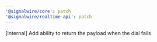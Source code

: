 ```yaml
---
'@signalwire/core': patch
'@signalwire/realtime-api': patch
---
```


[internal] Add ability to return the payload when the dial fails

